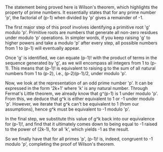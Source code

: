 The statement being proved here is Wilson's theorem, which highlights the property of prime numbers. It essentially states that for any prime number 'p', the factorial of (p-1) when divided by 'p' gives a remainder of -1.

The first major step of this proof involves identifying a primitive root 'g' modulo 'p'. Primitive roots are numbers that generate all non-zero residues under modulo 'p' operations. In simpler words, if you keep raising 'g' to higher powers and take a modulo 'p' after every step, all possible numbers from 1 to (p-1) will eventually appear.

Once 'g' is identified, we can equate (p-1)! with the product of terms in the sequence generated by 'g', as we will encompass all integers from 1 to (p-1). This means that (p-1)! is equivalent to raising g to the sum of all natural numbers from 1 to (p-2), i.e., (p-2)(p-1)/2, under modulo 'p'.

Now, we look at the representation of an odd prime number 'p'. It can be expressed in the form '2k+1' where 'k' is any natural number. Through Fermat's Little theorem, we already know that g^(p-1) is 1 under modulo 'p'. From this, we deduce that g^k is either equivalent to 1 or -1 under modulo 'p'. However, we iterate that g^k can't be equivalent to 1 (from our assumptions), hence g^k must be equivalent to -1 modulo 'p'.

In the final step, we substitute this value of g^k back into our equivalence for (p-1)!, and find that it ultimately comes down to being equal to -1 raised to the power of (2k-1), for all 'k', which yields -1 as the result.

So we finally have that for all primes 'p', (p-1)! is, indeed, congruent to -1 modulo 'p', completing the proof of Wilson's theorem.